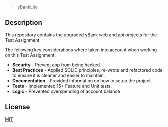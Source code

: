 > yBankLite 

## Description
This repository contains the upgraded yBank web and api projects for the Test Assignment

The following key considerations where taken into account when working on this Test Assignment:

* **Security** - Prevent app from being hacked.
* **Best Practices** - Applied SOLID principles, re-wrote and refactored code to ensure it is cleaner and easier to maintain.
* **Documentation** - Provided information on how to setup the project.
* **Tests** -  Implemented 15+ Feature and Unit tests.
* **Logic** - Prevented overspending of account balance

## License
[MIT](https://choosealicense.com/licenses/mit/)
